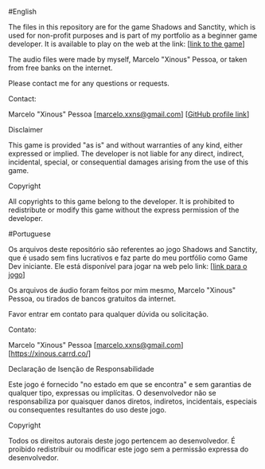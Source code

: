 #English

The files in this repository are for the game Shadows and Sanctity, which is used for non-profit purposes and is part of my portfolio as a beginner game developer. It is available to play on the web at the link: [[link to the game](https://xinous.itch.io/shadows-and-sanctity)]

The audio files were made by myself, Marcelo "Xinous" Pessoa, or taken from free banks on the internet.

Please contact me for any questions or requests.

Contact:

Marcelo "Xinous" Pessoa
[marcelo.xxns@gmail.com]
[[GitHub profile link](https://xinous.carrd.co/)]


Disclaimer

This game is provided "as is" and without warranties of any kind, either expressed or implied. The developer is not liable for any direct, indirect, incidental, special, or consequential damages arising from the use of this game.

Copyright

All copyrights to this game belong to the developer. It is prohibited to redistribute or modify this game without the express permission of the developer.


#Portuguese

Os arquivos deste repositório são referentes ao jogo Shadows and Sanctity, que é usado sem fins lucrativos e faz parte do meu portfólio como Game Dev iniciante. Ele está disponível para jogar na web pelo link: [[link para o jogo](https://xinous.itch.io/shadows-and-sanctity)]

Os arquivos de áudio foram feitos por mim mesmo, Marcelo "Xinous" Pessoa, ou tirados de bancos gratuitos da internet.

Favor entrar em contato para qualquer dúvida ou solicitação.

Contato:

Marcelo "Xinous" Pessoa
[marcelo.xxns@gmail.com]
[https://xinous.carrd.co/] 


Declaração de Isenção de Responsabilidade

Este jogo é fornecido "no estado em que se encontra" e sem garantias de qualquer tipo, expressas ou implícitas. O desenvolvedor não se responsabiliza por quaisquer danos diretos, indiretos, incidentais, especiais ou consequentes resultantes do uso deste jogo.

Copyright

Todos os direitos autorais deste jogo pertencem ao desenvolvedor. É proibido redistribuir ou modificar este jogo sem a permissão expressa do desenvolvedor.
